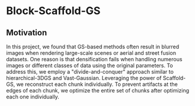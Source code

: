 # Block-Scaffold-GS

## Motivation

In this project, we found that GS-based methods often result in blurred images when rendering large-scale scenes or aerial and street fusion datasets. One reason is that densification fails when handling numerous images or different classes of data using the original parameters. To address this, we employ a "divide-and-conquer" approach similar to hierarchical-3DGS and Vast-Gaussian. Leveraging the power of Scaffold-GS, we reconstruct each chunk individually. To prevent artifacts at the edges of each chunk, we optimize the entire set of chunks after optimizing each one individually.